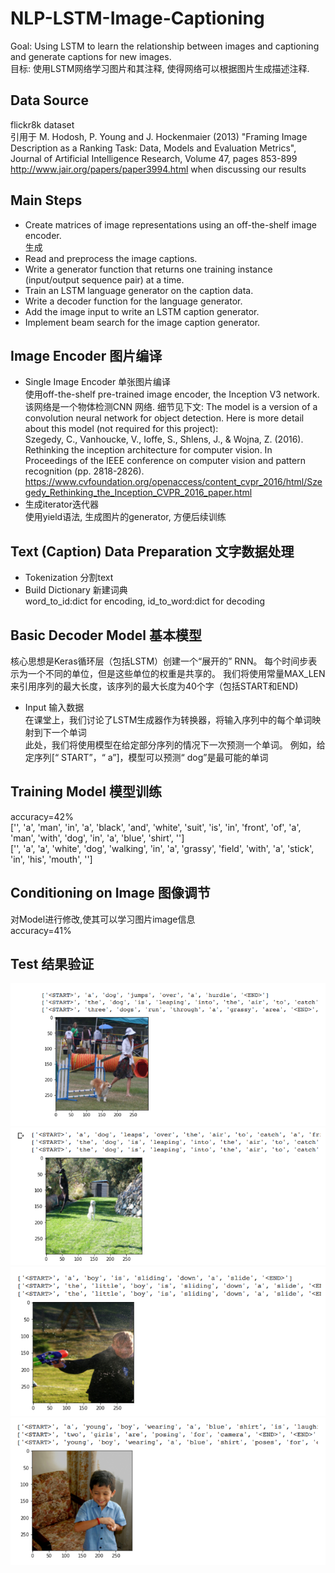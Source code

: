 # NLP-LSTM-Image-Captioning  
Goal: Using LSTM to learn the relationship between images and captioning and generate captions for new images.  
目标: 使用LSTM网络学习图片和其注释, 使得网络可以根据图片生成描述注释.  
## Data Source  
flickr8k dataset  
引用于 M. Hodosh, P. Young and J. Hockenmaier (2013) "Framing Image Description as a Ranking Task: Data, Models and Evaluation Metrics", Journal of Artificial Intelligence Research, Volume 47, pages 853-899 http://www.jair.org/papers/paper3994.html when discussing our results  
## Main Steps  
* Create matrices of image representations using an off-the-shelf image encoder.  
生成
* Read and preprocess the image captions.   
* Write a generator function that returns one training instance (input/output sequence pair) at a time.   
* Train an LSTM language generator on the caption data.  
* Write a decoder function for the language generator.  
* Add the image input to write an LSTM caption generator.  
* Implement beam search for the image caption generator.  
## Image Encoder 图片编译  
- Single Image Encoder 单张图片编译  
使用off-the-shelf pre-trained image encoder, the Inception V3 network.  
该网络是一个物体检测CNN 网络. 细节见下文: The model is a version of a convolution neural network for object detection. Here is more detail about this model (not required for this project):  
Szegedy, C., Vanhoucke, V., Ioffe, S., Shlens, J., & Wojna, Z. (2016). Rethinking the inception architecture for computer vision. In Proceedings of the IEEE conference on computer vision and pattern recognition (pp. 2818-2826). https://www.cvfoundation.org/openaccess/content_cvpr_2016/html/Szegedy_Rethinking_the_Inception_CVPR_2016_paper.html  
- 生成iterator迭代器  
使用yield语法, 生成图片的generator, 方便后续训练  
## Text (Caption) Data Preparation 文字数据处理  
- Tokenization 分割text  
- Build Dictionary 新建词典  
word_to_id:dict for encoding, id_to_word:dict for decoding  
## Basic Decoder Model 基本模型  
核心思想是Keras循环层（包括LSTM）创建一个“展开的” RNN。 每个时间步表示为一个不同的单位，但是这些单位的权重是共享的。 我们将使用常量MAX_LEN来引用序列的最大长度，该序列的最大长度为40个字（包括START和END)  
- Input 输入数据  
在课堂上，我们讨论了LSTM生成器作为转换器，将输入序列中的每个单词映射到下一个单词    
此处，我们将使用模型在给定部分序列的情况下一次预测一个单词。 例如，给定序列[“ START”，“ a”]，模型可以预测“ dog”是最可能的单词  
## Training Model 模型训练  
accuracy=42%   
['<START>', 'a', 'man', 'in', 'a', 'black', 'and', 'white', 'suit', 'is', 'in', 'front', 'of', 'a', 'man', 'with', 'dog', 'in', 'a', 'blue', 'shirt', '<END>']  
['<START>', 'a', 'a', 'white', 'dog', 'walking', 'in', 'a', 'grassy', 'field', 'with', 'a', 'stick', 'in', 'his', 'mouth', '<END>']  
## Conditioning on Image 图像调节  
对Model进行修改,使其可以学习图片image信息  
accuracy=41%  
## Test 结果验证   
![alt text](https://github.com/songsong1996/NLP-LSTM-Image-Captioning/blob/master/r1.png "r1")  
![alt text](https://github.com/songsong1996/NLP-LSTM-Image-Captioning/blob/master/r2.png "r2")  
![alt text](https://github.com/songsong1996/NLP-LSTM-Image-Captioning/blob/master/r4.png "r4")  
![alt text](https://github.com/songsong1996/NLP-LSTM-Image-Captioning/blob/master/r5.png "r5")  
  



